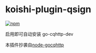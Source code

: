 # koishi-plugin-qsign

[![npm](https://img.shields.io/npm/v/koishi-plugin-qsign?style=flat-square)](https://www.npmjs.com/package/koishi-plugin-qsign)


启用即可自动安装 go-cqhttp-dev

本插件抄袭自[node-gocqhttp](https://github.com/koishijs/node-gocqhttp)